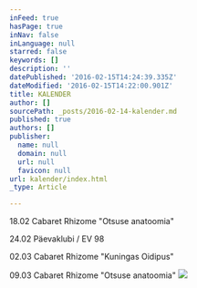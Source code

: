 ```yaml
---
inFeed: true
hasPage: true
inNav: false
inLanguage: null
starred: false
keywords: []
description: ''
datePublished: '2016-02-15T14:24:39.335Z'
dateModified: '2016-02-15T14:22:00.901Z'
title: KALENDER
author: []
sourcePath: _posts/2016-02-14-kalender.md
published: true
authors: []
publisher:
  name: null
  domain: null
  url: null
  favicon: null
url: kalender/index.html
_type: Article

---
```

18.02 Cabaret Rhizome "Otsuse anatoomia"

24.02 Päevaklubi / EV 98

02.03 Cabaret Rhizome "Kuningas Oidipus"

09.03 Cabaret Rhizome "Otsuse anatoomia"
![](https://the-grid-user-content.s3-us-west-2.amazonaws.com/910470a3-de0d-43be-adc6-7be9a376f464.jpg)